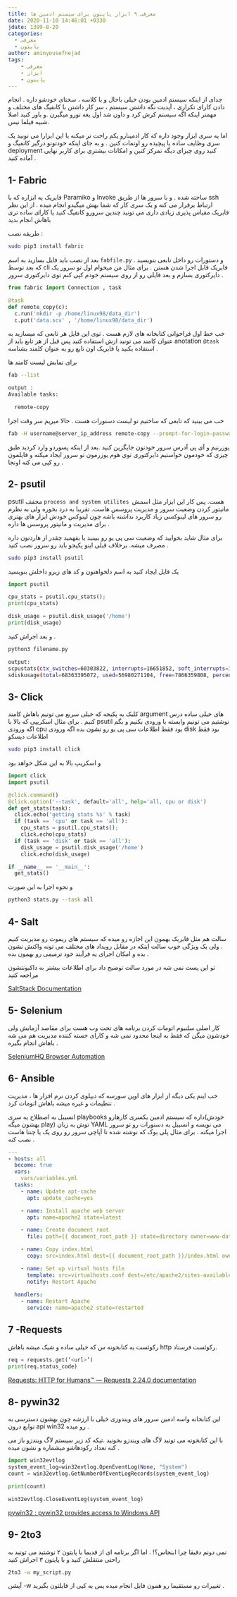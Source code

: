 ```yaml
---
title: معرفی ۹ ابزار پایتون برای سیستم ادمین ها 
date: 2020-11-10 14:46:01 +0330
jdate: 1399-8-20
categories:
  - معرفی
  - پایتون
author: aminyousefnejad
tags: 
    - معرفی
    - ابزار
    - پایتون
---
```


جدای از اینکه سیستم ادمین بودن خیلی باحال و با کلاسه ، سختای خودشو داره . انجام دادن کارای تکراری ، آپدیت نگه داشتن سیستم ، سر کار داشتن با کانفیگ های مختلف و مهمتر اینکه اگه سیستم کرش کرد و داون شد اول یغه تورو میگیرن .و باور کنید اصلا شبیه فیلما نیس.

اما یه سری ابزار وجود داره که کار ادمینارو یکم راحت تر میکنه با این ابزارا می تونید یک سری وظایف ساده یا پیچیده رو اوتمات کنین . و به جای اینکه خودتونو درگیر کانفیگ و deployment کنید روی چیزای دیگه تمرکز کنین و امکانات بیشتری برای کاربر نهایی آماده کنید . 

<div id="read-more"></div>


## 1- Fabric
فابریک یه ابزاره که با Paramiko و Invoke ساخته شده . و با سرور ها از طریق ssh ارتباط برقرار می کنه و یک سری کار که شما بهش میگیدو انجام میده . از این نظر فابریک مقیاس پذیری زیادی داری می تونید چندین سرورو کانفیگ کنید یا کارای ساده تری باهاش انجام بدید 

طریقه نصب :
```sh
sudo pip3 install fabric
```
بعد از نصب باید فایل بسازید به اسم `fabfile.py` و دستورات رو داخل تابعی بنویسید . که بعد توسط cli فابریک قابل اجرا شدن هستن . 
برای مثال من میخوام اول تو سرور یک دایرکتوری بسازم و بعد فایلی رو از روی سیستم خودم کپی کنم توی دایرکتوری سرور . 

```python 
from fabric import Connection , task 

@task 
def remote_copy(c): 
  c.run('mkdir -p /home/linux98/data_dir')
  c.put('data.scv' , '/home/linux98/data_dir')
```

خب خط اول فراخوانی کتابخانه های  لازم هست   . توی این فایل هر تابعی که میسازید به عنوان کامند می تونید ازش استفاده کنید پس قبل از هر تابع باید از anotation `@task` استفاده بکنید یا فابریک اون تابع رو به عنوان کلمند بشناسه . 

برای نمایش لیست کامند ها 
```sh
fab --list

output : 
Available tasks:

  remote-copy
```
خب می بینید که تابعی که ساختیم تو لیست دستورات هست . حالا میریم سر وقت اجرا 

```sh 
fab -H username@server_ip_address remote-copy --prompt-for-login-password
```
یوزرنیم و آی پی آدرس سرور خودتون جایگزین کنید .بعد از اینکه پسوردو وارد کردید طبق چیزی که خودمون خواستیم دایرکتوری توی هوم یوزرمون تو سرور ایجاد میکنه و فایلمون رو کپی می کنه اونجا . 

## 2- psutil
psutil مخفف `process and system utilites `هست. پس کار این ابزار مثل اسمش مانیتور کردن وضعیت سرور و مدیریت پروسس هاست. تقریبا به درد بخوره ولی به نظرم رو سرور های لینوکسی زیاد کاربرد نداشته باشه چون  لینوکس خودش ابزار های بهتری برای مدیریت و مانیتور پروسس ها  داره .

برای مثال شاید بخوایید که وضعیت سی پی یو رو ببینید یا بفهمید چقدر از هاردتون داره مصرف میشه.
برخلاف قبلی اینو پکیجو باید رو سرور نصب کنید .
```sh 
sudo pip3 install psutil 
```
یک فایل ایجاد کنید به اسم دلخواهتون و کد های زیرو داخلش بنویسید 
```python 
import psutil

cpu_stats = psutil.cpu_stats();
print(cpu_stats)

disk_usage = psutil.disk_usage('/home')
print(disk_usage)
```
و بعد اجراش کنید . 
```sh 
python3 filename.py 

output:
scpustats(ctx_switches=60303822, interrupts=16651852, soft_interrupts=12215394, syscalls=0)
sdiskusage(total=68363395072, used=56980271104, free=7866359808, percent=87.9)
```
## 3- Click
کلیک یه پکیجه که خیلی سریع می تونیم باهاش کامند argument های خیلی ساده درس کنیم . 
برای مثال اسکریپی که بالا با psutil نوشتیم می تونیم وابسته با ورودی بکنیم و بگم اگه ورودی cpu بود فقط اطلاعات سی پی یو رو نشون بده اگه ورودی disk بود فقط اطلاعات دیسکو 

```sh
sudo pip3 install click
```
و اسکریپ بالا به این شکل خواهد بود 
```python
import click
import psutil

@click.command()
@click.option('--task', default='all', help='all, cpu or disk')
def get_stats(task):
  click.echo('getting stats %s' % task)
  if (task == 'cpu' or task == 'all'):
    cpu_stats = psutil.cpu_stats();
    click.echo(cpu_stats)
  if (task == 'disk' or task == 'all'):
    disk_usage = psutil.disk_usage('/home')
    click.echo(disk_usage)

if __name__ == '__main__':
  get_stats()
```
و نحوه اجرا به این صورت 
```sh
python3 stats.py --task all
```
## 4- Salt 
سالت هم مثل فابریک بهمون این اجازه رو میده که سیستم های ریموت رو مدیریت کنیم . ولی یک ویژگی خوب سالت اینکه در مقابل رویداد های مختلف می تونه واکنش نشون بده و امکان اجرای یه فرآیند خود ترمیمی رو بهمون بده . 

تو این پست نمی شه در مورد سالت توضیح داد برای اطلاعات بیشتر به داکیونتشون مراجعه کنید 

[SaltStack Documentation](https://docs.saltstack.com/en/latest/)

## 5- Selenium 
کار اصلی سلنیوم اتومات کردن برنامه های تحت وب هست برای مقاصد آزمایش ولی خودشون میگن که فقط به اینجا محدود نمی شه  و کارای خسته کننده مدیریت هم می شه باهاش انجام بگیره . 

[SeleniumHQ Browser Automation](https://www.selenium.dev/)

## 6- Ansible 
خب اینم یکی دیگه از ابزار های اوپن سورسه که دیپلوی کردن نرم افزار ها ، مدیریت تنظیمات و غیره میشه باهاش اتومات کرد . 

انسیبل به اصطلاح یه سری playbooks داره که سیستم ادمین یکسری کارهارو(خودش بهشون میگه play) توش به زبان YAML می نویسه و انسیبل به دستورات رو تو سرور اجرا میکنه . 
برای مثال پلی بوک که نوشته شده تا آپاچی سرور رو روی یک یا چنتا هاست نصب کنه .
```yaml 
---
- hosts: all
  become: true
  vars:
    vars/variables.yml
  tasks:
    - name: Update apt-cache
      apt: update_cache=yes

    - name: Install apache web server
      apt: name=apache2 state=latest

    - name: Create document root
      file: path={{ document_root_path }} state=directory owner=www-data group=www-data

    - name: Copy index.html
      copy: src=index.html dest={{ document_root_path }}/index.html owner=”{{ owner }}” mode=0644

    - name: Set up virtual hosts file
      template: src=virtualhosts.conf dest=/etc/apache2/sites-available/000-default.conf
      notify: Restart Apache
  
  handlers:
    - name: Restart Apache
      service: name=apache2 state=restarted
```

## 7 -Requests 
رکوئست یه کتابخونه س که خیلی ساده و شیک میشه باهاش http رکوئست فرستاد. 

```python
req = requests.get(‘<url>’)
print(req.status_code)
```

[Requests: HTTP for Humans™ — Requests 2.24.0 documentation](https://requests.readthedocs.io/en/master/)

## 8- pywin32 
این کتابخانه واسه ادمین سرور های ویندوزی خیلی با ارزشه چون بهشون دسترسی به توابع درون api win32 رو میده .

با این کتابخونه می تونید لاگ های ویندزو بخونید .تیکه کد زیر سیستم لاگ ویندزو باز می کنه تعداد رکودهاشو میشماره و نشون میده . 

```python
import win32evtlog
system_event_log=win32evtlog.OpenEventLog(None, "System")
count = win32evtlog.GetNumberOfEventLogRecords(system_event_log)

print(count)

win32evtlog.CloseEventLog(system_event_log)
```

[pywin32 : pywin32 provides access to Windows API ](https://github.com/mhammond/pywin32)

## 9- 2to3 
نمی دونم دقیقا چرا اینجاس؟! . اما اگر برنامه ای از قدیما با پایتون ۲ نوشتید می تونید به راحتی منتقلش کنید و با پایتون ۳ اجراش کنید 

```sh
2to3 -w my_script.py
```
آپشن -w تغییرات رو مستقیما رو همون فایل انجام میده پس یه کپی از فایلتون بگیرید . 

